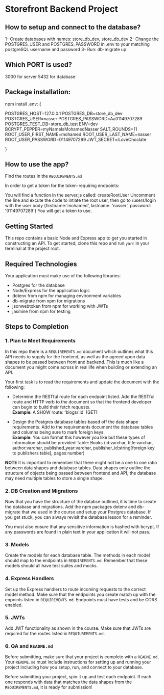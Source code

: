 # Storefront Backend Project

## How to setup and connect to the database?

1- Create databases with names: store_db_dev, store_db_dev
2- Change the POSTGRES_USER and POSTGRES_PASSWORD in .env to your matching postgreSQL username and password
3- Run: db-migrate up

## Which PORT is used?

3000 for server
5432 for database

## Package installation:

npm install
.env: {

POSTGRES_HOST=127.0.0.1
POSTGRES_DB=store_db_dev
POSTGRES_USER=nasser
POSTGRES_PASSWORD=Aa01149707289
POSTGRES_TEST_DB=store_db_test
ENV=dev
BCRYPT_PEPPER=myNameIsMohamedNasser
SALT_ROUNDS=11
ROOT_USER_FIRST_NAME=mohamed
ROOT_USER_LAST_NAME=nasser
ROOT_USER_PASSWORD=01149707289
JWT_SECRET=iLoveChoclate

}

## How to use the app?

Find the routes in the `REQUIREMENTS.md`

In order to get a token for the token-requiring endpoints:

You will find a function in the server.js called: createRootUser
Uncomment the line and excute the code to intiate the root user, then go to /users/login with the user body {firstname:'mohamed', lastname: 'nasser', password: '01149707289'}
You will get a token to use.

## Getting Started

This repo contains a basic Node and Express app to get you started in constructing an API. To get started, clone this repo and run `yarn` in your terminal at the project root.

## Required Technologies

Your application must make use of the following libraries:

- Postgres for the database
- Node/Express for the application logic
- dotenv from npm for managing environment variables
- db-migrate from npm for migrations
- jsonwebtoken from npm for working with JWTs
- jasmine from npm for testing

## Steps to Completion

### 1. Plan to Meet Requirements

In this repo there is a `REQUIREMENTS.md` document which outlines what this API needs to supply for the frontend, as well as the agreed upon data shapes to be passed between front and backend. This is much like a document you might come across in real life when building or extending an API.

Your first task is to read the requirements and update the document with the following:

- Determine the RESTful route for each endpoint listed. Add the RESTful route and HTTP verb to the document so that the frontend developer can begin to build their fetch requests.  
  **Example**: A SHOW route: 'blogs/:id' [GET]

- Design the Postgres database tables based off the data shape requirements. Add to the requirements document the database tables and columns being sure to mark foreign keys.  
  **Example**: You can format this however you like but these types of information should be provided
  Table: Books (id:varchar, title:varchar, author:varchar, published_year:varchar, publisher_id:string[foreign key to publishers table], pages:number)

**NOTE** It is important to remember that there might not be a one to one ratio between data shapes and database tables. Data shapes only outline the structure of objects being passed between frontend and API, the database may need multiple tables to store a single shape.

### 2. DB Creation and Migrations

Now that you have the structure of the databse outlined, it is time to create the database and migrations. Add the npm packages dotenv and db-migrate that we used in the course and setup your Postgres database. If you get stuck, you can always revisit the database lesson for a reminder.

You must also ensure that any sensitive information is hashed with bcrypt. If any passwords are found in plain text in your application it will not pass.

### 3. Models

Create the models for each database table. The methods in each model should map to the endpoints in `REQUIREMENTS.md`. Remember that these models should all have test suites and mocks.

### 4. Express Handlers

Set up the Express handlers to route incoming requests to the correct model method. Make sure that the endpoints you create match up with the enpoints listed in `REQUIREMENTS.md`. Endpoints must have tests and be CORS enabled.

### 5. JWTs

Add JWT functionality as shown in the course. Make sure that JWTs are required for the routes listed in `REQUIUREMENTS.md`.

### 6. QA and `README.md`

Before submitting, make sure that your project is complete with a `README.md`. Your `README.md` must include instructions for setting up and running your project including how you setup, run, and connect to your database.

Before submitting your project, spin it up and test each endpoint. If each one responds with data that matches the data shapes from the `REQUIREMENTS.md`, it is ready for submission!
